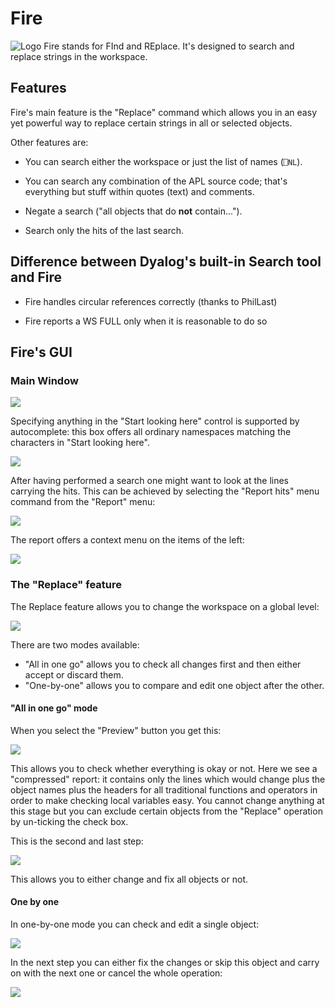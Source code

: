 # Fire


![Logo](Images/fire.png) Fire stands for FInd and REplace. It's designed to search and replace strings in the workspace.


## Features

Fire's main feature is the "Replace" command which allows you in an easy yet powerful way to replace certain strings in all or selected objects.

Other features are:

* You can search either the workspace or just the list of names (`⎕NL`).

* You can search any combination of the APL source code; that's everything but stuff within quotes (text) and comments.

* Negate a search ("all objects that do **not** contain...").

* Search only the hits of the last search. 


## Difference between Dyalog's built-in Search tool and Fire

* Fire handles circular references correctly (thanks to PhilLast)

* Fire reports a WS FULL only when it is reasonable to do so 


## Fire's GUI


### Main Window

![](Images/Fire_01.png)

Specifying anything in the "Start looking here" control is supported by autocomplete: this box offers all ordinary namespaces matching the characters in "Start looking here".

![](Images/Fire_02.png)

After having performed a search one might want to look at the lines carrying the hits. This can be achieved by selecting the "Report hits" menu command from the "Report" menu:


![](Images/HitReport.png)

The report offers a context menu on the items of the left:

![](Images/ReportHitsContextMenu.png)


### The "Replace" feature

The Replace feature allows you to change the workspace on a global level:

![](Images/Replace.png)

There are two modes available:

* "All in one go" allows you to check all changes first and then either accept or discard them.
* "One-by-one" allows you to compare and edit one object after the other. 


#### "All in one go" mode

When you select the "Preview" button you get this:

![](Images/Batch_02.png)

This allows you to check whether everything is okay or not. Here we see a "compressed" report: it contains only the lines which would change plus the object names plus the headers for all traditional functions and operators in order to make checking local variables easy. You cannot change anything at this stage but you can exclude certain objects from the "Replace" operation by un-ticking the check box.

This is the second and last step:

![](Images/Batch_03.png)

This allows you to either change and fix all objects or not.


#### One by one

In one-by-one mode you can check and edit a single object:

![](Images/OneByOne_01.png)

In the next step you can either fix the changes or skip this object and carry on with the next one or cancel the whole operation:

![](Images/OneByOne_02.png)